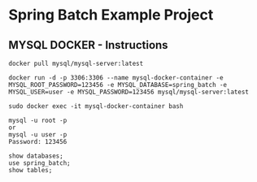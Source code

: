 # Spring Batch Example Project


## MYSQL DOCKER - Instructions

```
docker pull mysql/mysql-server:latest

docker run -d -p 3306:3306 --name mysql-docker-container -e MYSQL_ROOT_PASSWORD=123456 -e MYSQL_DATABASE=spring_batch -e MYSQL_USER=user -e MYSQL_PASSWORD=123456 mysql/mysql-server:latest

sudo docker exec -it mysql-docker-container bash

mysql -u root -p
or
mysql -u user -p
Password: 123456

show databases;
use spring_batch;
show tables;
```
